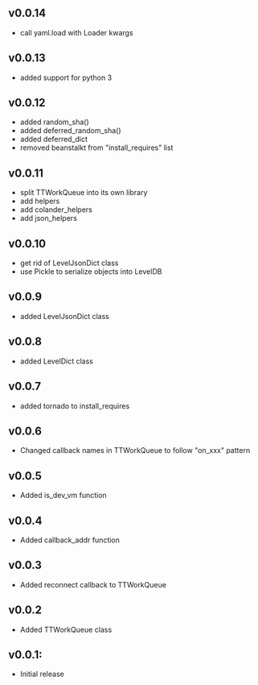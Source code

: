 ## v0.0.14
* call yaml.load with Loader kwargs

## v0.0.13
* added support for python 3

## v0.0.12
* added random_sha()
* added deferred_random_sha()
* added deferred_dict
* removed beanstalkt from "install_requires" list

## v0.0.11
* split TTWorkQueue into its own library
* add helpers
* add colander_helpers
* add json_helpers

## v0.0.10
* get rid of LevelJsonDict class
* use Pickle to serialize objects into LevelDB

## v0.0.9
* added LevelJsonDict class

## v0.0.8
* added LevelDict class

## v0.0.7
* added tornado to install_requires

## v0.0.6
* Changed callback names in TTWorkQueue to follow "on_xxx" pattern

## v0.0.5
* Added is_dev_vm function

## v0.0.4
* Added callback_addr function

## v0.0.3
* Added reconnect callback to TTWorkQueue

## v0.0.2

* Added TTWorkQueue class

## v0.0.1:

* Initial release
